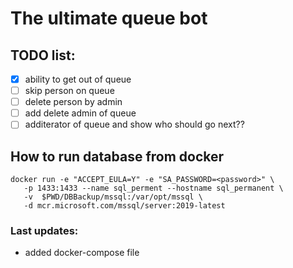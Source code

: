 # The ultimate queue bot


## TODO list:
- [x] ability to get out of queue
- [ ] skip person on queue
- [ ] delete person by admin
- [ ] add delete admin of queue
- [ ] additerator of queue and show who should go next??

## How to run database from docker
```
docker run -e "ACCEPT_EULA=Y" -e "SA_PASSWORD=<password>" \
   -p 1433:1433 --name sql_perment --hostname sql_permanent \
   -v  $PWD/DBBackup/mssql:/var/opt/mssql \
   -d mcr.microsoft.com/mssql/server:2019-latest
```

### Last updates:
- added docker-compose file
